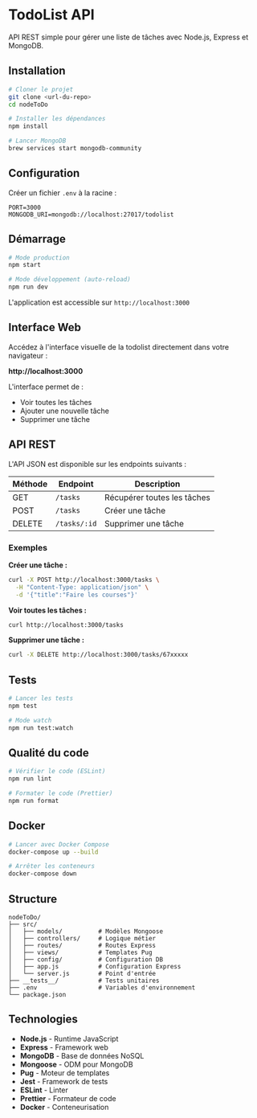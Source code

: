# TodoList API

API REST simple pour gérer une liste de tâches avec Node.js, Express et MongoDB.

## Installation

```bash
# Cloner le projet
git clone <url-du-repo>
cd nodeToDo

# Installer les dépendances
npm install

# Lancer MongoDB
brew services start mongodb-community
```

## Configuration

Créer un fichier `.env` à la racine :

```env
PORT=3000
MONGODB_URI=mongodb://localhost:27017/todolist
```

## Démarrage

```bash
# Mode production
npm start

# Mode développement (auto-reload)
npm run dev
```

L'application est accessible sur `http://localhost:3000`

## Interface Web

Accédez à l'interface visuelle de la todolist directement dans votre navigateur :

**http://localhost:3000**

L'interface permet de :
- Voir toutes les tâches
- Ajouter une nouvelle tâche
- Supprimer une tâche

## API REST

L'API JSON est disponible sur les endpoints suivants :

| Méthode | Endpoint           | Description              |
|---------|-------------------|--------------------------|
| GET     | `/tasks`          | Récupérer toutes les tâches |
| POST    | `/tasks`          | Créer une tâche          |
| DELETE  | `/tasks/:id`      | Supprimer une tâche      |

### Exemples

**Créer une tâche :**
```bash
curl -X POST http://localhost:3000/tasks \
  -H "Content-Type: application/json" \
  -d '{"title":"Faire les courses"}'
```

**Voir toutes les tâches :**
```bash
curl http://localhost:3000/tasks
```

**Supprimer une tâche :**
```bash
curl -X DELETE http://localhost:3000/tasks/67xxxxx
```

## Tests

```bash
# Lancer les tests
npm test

# Mode watch
npm run test:watch
```

## Qualité du code

```bash
# Vérifier le code (ESLint)
npm run lint

# Formater le code (Prettier)
npm run format
```

## Docker

```bash
# Lancer avec Docker Compose
docker-compose up --build

# Arrêter les conteneurs
docker-compose down
```

## Structure

```
nodeToDo/
├── src/
│   ├── models/          # Modèles Mongoose
│   ├── controllers/     # Logique métier
│   ├── routes/          # Routes Express
│   ├── views/           # Templates Pug
│   ├── config/          # Configuration DB
│   ├── app.js           # Configuration Express
│   └── server.js        # Point d'entrée
├── __tests__/           # Tests unitaires
├── .env                 # Variables d'environnement
└── package.json
```

## Technologies

- **Node.js** - Runtime JavaScript
- **Express** - Framework web
- **MongoDB** - Base de données NoSQL
- **Mongoose** - ODM pour MongoDB
- **Pug** - Moteur de templates
- **Jest** - Framework de tests
- **ESLint** - Linter
- **Prettier** - Formateur de code
- **Docker** - Conteneurisation